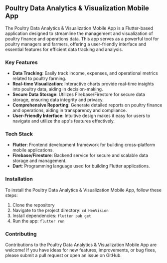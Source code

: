 ## Poultry Data Analytics & Visualization Mobile App

The Poultry Data Analytics & Visualization Mobile App is a Flutter-based application designed to streamline the management and visualization of poultry finance and operations data. This app serves as a powerful tool for poultry managers and farmers, offering a user-friendly interface and essential features for efficient data tracking and analysis.

### Key Features

- **Data Tracking**: Easily track income, expenses, and operational metrics related to poultry farming.
- **Real-time Visualization**: Interactive charts provide real-time insights into poultry data, aiding in decision-making.
- **Secure Data Storage**: Utilizes Firebase/Firestore for secure data storage, ensuring data integrity and privacy.
- **Comprehensive Reporting**: Generate detailed reports on poultry finance and operations, aiding in transparency and compliance.
- **User-Friendly Interface**: Intuitive design makes it easy for users to navigate and utilize the app's features effectively.

### Tech Stack

- **Flutter**: Frontend development framework for building cross-platform mobile applications.
- **Firebase/Firestore**: Backend service for secure and scalable data storage and management.
- **Dart**: Programming language used for building Flutter applications.

### Installation

To install the Poultry Data Analytics & Visualization Mobile App, follow these steps:

1. Clone the repository
2. Navigate to the project directory: `cd HenVision`
3. Install dependencies: `flutter pub get`
4. Run the app: `flutter run`

### Contributing

Contributions to the Poultry Data Analytics & Visualization Mobile App are welcome! If you have ideas for new features, improvements, or bug fixes, please submit a pull request or open an issue on GitHub.
